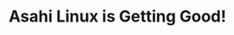 ---
title: "Asahi Linux is Getting Good!"
description: "Is it possible to play AAA games on your MacBook? With the rise of Asahi Linux, the answer might be yes! In this video, we dive into the exciting world of Linux on Apple Silicon."
datePublished: 2024-11-22
dateUpdated: 2024-11-22
linkYouTube: "https://www.youtube.com/watch?v=1FhngCcgf8Q"
linkForum: "https://discuss.techlore.tech/t/asahi-linux-is-getting-good/10860"
tags: ["Clips","Linux"]
---